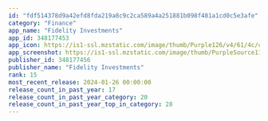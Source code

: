 ```yaml
---
id: "fdf514378d9a42efd8fda219a8c9c2ca589a4a251881b098f481a1cd0c5e3afe"
category: "Finance"
app_name: "Fidelity Investments"
app_id: 348177453
app_icon: https://is1-ssl.mzstatic.com/image/thumb/Purple126/v4/61/4c/c1/614cc14f-06c5-ad2a-31c9-2326d1912d89/AppIcon-0-1x_U007emarketing-0-7-0-sRGB-85-220.png/1024x1024bb.png
app_screenshot: https://is1-ssl.mzstatic.com/image/thumb/PurpleSource116/v4/12/c5/95/12c595d6-9e0b-504c-4280-449fe0807e03/bcd7de54-6ff6-4b40-8b34-d86b9c689807_45937-03-fidelity-app-store-cards-phones-NoCrypto-APPL-1284x2778-1.png/1284x2778bb.png
publisher_id: 348177456
publisher_name: "Fidelity Investments"
rank: 15
most_recent_release: 2024-01-26 00:00:00
release_count_in_past_year: 17
release_count_in_past_year_category: 20
release_count_in_past_year_top_in_category: 28
---
```

